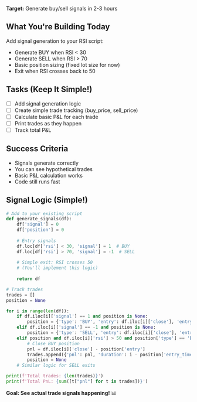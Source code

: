 **Target:** Generate buy/sell signals in 2-3 hours

## What You're Building Today
Add signal generation to your RSI script:
- Generate BUY when RSI < 30
- Generate SELL when RSI > 70
- Basic position sizing (fixed lot size for now)
- Exit when RSI crosses back to 50

## Tasks (Keep It Simple!)
- [ ] Add signal generation logic
- [ ] Create simple trade tracking (buy_price, sell_price)
- [ ] Calculate basic P&L for each trade
- [ ] Print trades as they happen
- [ ] Track total P&L

## Success Criteria
- Signals generate correctly
- You can see hypothetical trades
- Basic P&L calculation works
- Code still runs fast

## Signal Logic (Simple!)
```python
# Add to your existing script
def generate_signals(df):
    df['signal'] = 0
    df['position'] = 0
    
    # Entry signals
    df.loc[df['rsi'] < 30, 'signal'] = 1  # BUY
    df.loc[df['rsi'] > 70, 'signal'] = -1  # SELL
    
    # Simple exit: RSI crosses 50
    # (You'll implement this logic)
    
    return df

# Track trades
trades = []
position = None

for i in range(len(df)):
    if df.iloc[i]['signal'] == 1 and position is None:
        position = {'type': 'BUY', 'entry': df.iloc[i]['close'], 'entry_time': i}
    elif df.iloc[i]['signal'] == -1 and position is None:
        position = {'type': 'SELL', 'entry': df.iloc[i]['close'], 'entry_time': i}
    elif position and df.iloc[i]['rsi'] > 50 and position['type'] == 'BUY':
        # Close BUY position
        pnl = df.iloc[i]['close'] - position['entry']
        trades.append({'pnl': pnl, 'duration': i - position['entry_time']})
        position = None
    # Similar logic for SELL exits

print(f'Total trades: {len(trades)}')
print(f'Total PnL: {sum([t["pnl"] for t in trades])}')
```

**Goal: See actual trade signals happening!** 📊